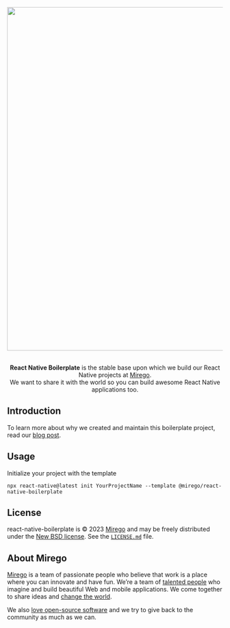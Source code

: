 <div align="center">
  <img width="800" src="https://github.com/mirego/react-native-boilerplate/assets/11348/acf7cb8b-3db7-42f0-a9ad-4bcde135b95b" /><br /><br />
  
  <p>
    <strong>React Native Boilerplate</strong> is the stable base upon which we build our React Native projects at <a href="https://www.mirego.com">Mirego</a>.<br>We want to share it with the world so you can build awesome React Native applications too.
  </p>
</div>

## Introduction

To learn more about why we created and maintain this boilerplate project, read our [blog post](https://shift.mirego.com/en/boilerplate-projects).

## Usage

Initialize your project with the template

```
npx react-native@latest init YourProjectName --template @mirego/react-native-boilerplate
```

## License

react-native-boilerplate is © 2023 [Mirego](https://www.mirego.com) and may be freely distributed under the [New BSD license](http://opensource.org/licenses/BSD-3-Clause). See the [`LICENSE.md`](./LICENSE.md) file.

## About Mirego

[Mirego](https://www.mirego.com) is a team of passionate people who believe that work is a place where you can innovate and have fun. We’re a team of [talented people](https://life.mirego.com) who imagine and build beautiful Web and mobile applications. We come together to share ideas and [change the world](http://www.mirego.org).

We also [love open-source software](https://open.mirego.com) and we try to give back to the community as much as we can.
